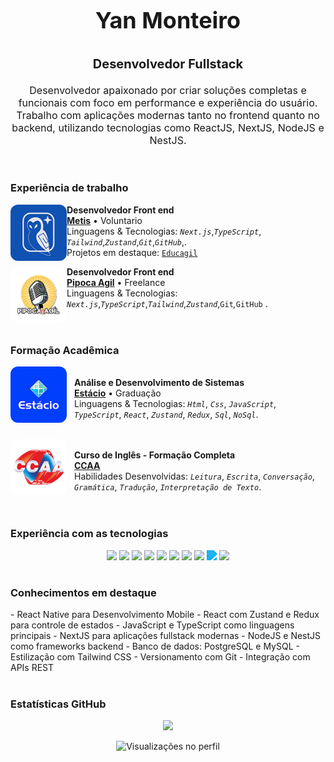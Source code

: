 <h3 align="center" style="font-size: 36px;">Yan Monteiro </h3>
<p align="center" style="font-size: 20px;">
  <strong>Desenvolvedor Fullstack</strong>
</p>

<p align="center" style="font-size: 16px;">
  Desenvolvedor apaixonado por criar soluções completas e funcionais com foco em performance e experiência do usuário. <br/>
  Trabalho com aplicações modernas tanto no frontend quanto no backend, utilizando tecnologias como ReactJS, NextJS, NodeJS e NestJS.
</p>

<br/>

<h3> Experiência de trabalho </h3>

[<img align="left" height="90px" width="90px" style="border-radius: 12px" alt="Metis" src="./img/Metis.png"/>](https://www.linkedin.com/company/equipemetis/posts/?feedView=all)
**Desenvolvedor Front end** \
[**Metis**](https://www.linkedin.com/company/equipemetis/posts/?feedView=all) • Voluntario \
Linguagens & Tecnologias: *`Next.js`*,*`TypeScript`*, *`Tailwind`*,*`Zustand`*,*`Git`*,*`GitHub`*,.\
Projetos em destaque: [`Educagil`]()
<br/>


[<img align="left" height="90px" width="90px" style="border-radius: 12px;" alt="Pipoca agil" src="./img/Vector.png"/>](https://pipocaagil.com.br/)

**Desenvolvedor Front end** \
[**Pipoca Agil**](https://pipocaagil.com.br/) • Freelance \
Linguagens & Tecnologias: *`Next.js`*,*`TypeScript`*,*`Tailwind`*,*`Zustand`*,`Git`*,*`GitHub` .\
<br/>
<h1></h1>

<h3> Formação Acadêmica </h3>


[<img align="left" height="90px" width="90px" style="border-radius: 12px; margin-right: 12px;" alt="estacio" src="./img/Estacio.png"/>](https://www.estacio.com.br/)  
**Análise e Desenvolvimento de Sistemas**  
[**Estácio**](https://www.estacio.com.br/) • Graduação  
Linguagens & Tecnologias: *`Html`*, *`Css`*, *`JavaScript`*, *`TypeScript`*, *`React`*, *`Zustand`*, *`Redux`*, *`Sql`*, *`NoSql`*.  
<br clear="left"/>

[<img align="left" height="90px" width="90px" style="border-radius: 12px; margin-right: 12px;" alt="curso de inglês" src="./img/ccaa-logo.png"/>](https://www.ccaa.com.br/)  
**Curso de Inglês - Formação Completa**  
[**CCAA**](https://www.ccaa.com.br/)  
Habilidades Desenvolvidas: *`Leitura`*, *`Escrita`*, *`Conversação`*, *`Gramática`*, *`Tradução`*, *`Interpretação de Texto`*.  
<br clear="left"/>

<h1></h1>

<h3> Experiência com as tecnologias </h3>

<p align="center">
  <img src="https://cdn.jsdelivr.net/gh/devicons/devicon/icons/html5/html5-original.svg" height="50" />
  <img src="https://cdn.jsdelivr.net/gh/devicons/devicon/icons/css3/css3-original.svg" height="50" />
  <img src="https://cdn.jsdelivr.net/gh/devicons/devicon/icons/javascript/javascript-original.svg" height="50" />
  <img src="https://cdn.jsdelivr.net/gh/devicons/devicon/icons/typescript/typescript-original.svg" height="50" />
  <img src="https://cdn.jsdelivr.net/gh/devicons/devicon/icons/react/react-original.svg" height="50" />
  <img src="https://cdn.jsdelivr.net/gh/devicons/devicon/icons/nextjs/nextjs-original.svg" height="50" />
  <img src="https://nestjs.com/img/logo-small.svg" height="50" />
  <img src="https://cdn.jsdelivr.net/gh/devicons/devicon/icons/postgresql/postgresql-original.svg" height="50" />
  <img src="https://cdn.jsdelivr.net/npm/simple-icons@v9/icons/mysql.svg" height="50" style="filter: invert(44%) sepia(93%) saturate(1307%) hue-rotate(165deg) brightness(98%) contrast(95%)" />
  <img src="https://cdn.jsdelivr.net/gh/devicons/devicon/icons/git/git-original.svg" height="50" />
</p>
<h1></h1>


<h3> Conhecimentos em destaque</h3>
-  React Native para Desenvolvimento Mobile
-  React com Zustand e Redux para controle de estados  
-  JavaScript e TypeScript como linguagens principais  
-  NextJS para aplicações fullstack modernas  
-  NodeJS e NestJS como frameworks backend  
-  Banco de dados: PostgreSQL e MySQL  
-  Estilização com Tailwind CSS  
-  Versionamento com Git  
-  Integração com APIs REST  

<h1></h1>


<h3> Estatísticas GitHub</h3>

<p align="center">
  <img src="https://github-readme-stats.vercel.app/api/top-langs/?username=yanalmeida2411&layout=compact&theme=tokyonight"/>
</p>

<p align="center">
  <img src="https://komarev.com/ghpvc/?username=yanalmeida2411&style=flat-square&color=blue" alt="Visualizações no perfil" />
</p>
